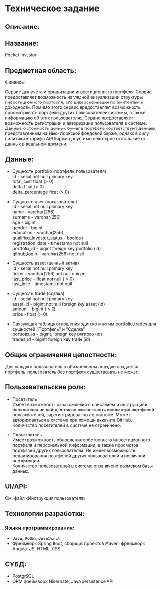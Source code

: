 # Техническое задание
## Описание:

## Название:
Pocket Investor

## Предметная область:
Финансы

Сервис для учета и организации инвестиционного портфеля. Сервис предоставляет возможность наглядной визуализации структуры инвестиционного портфеля, его диверсификации по эмитентам и доходности. Помимо этого сервис предоставляет возможность просматривать портфели других пользователей системы, а также информацию об этих пользователях. Сервис предоставляет возможность регистрации и авторизации пользователя в системе.
Данные о стоимости ценных бумаг в портфеле соответствуют данным, представленным на Нью-Йоркской фондовой бирже, однако в силу политики и тарифа API биржи допустимо некоторое отставание от данных в реальном времени.

## Данные:

- Сущность portfolio (портфель пользователя)<br>
id - serial not null primary key<br>
total_cost             float (> 0)<br>
delta                 float (> 0)<br>
delta_percentage       float (> 0)<br>

- Сущность user (пользователь)<br>
id - serial not null primary key<br>
name - varchar(256)<br>
surname - varchar(256)<br>
age - bigint<br>
gender - bigint<br>
education - varchar(256)<br>
qualified_investor_status - boolean<br>
registration_date - timestamp not null<br>
portfolio_id - bigint foreign key portfolio (id)<br>
github_login - varchar(256) not null<br>

- Сущность asset (ценный актив)<br>
id - serial not null  primary key<br>
ticker - varchar(256) not null unique<br>
last_price - float not null ( > 0)<br>
last_time - timestamp not null<br>

- Сущность trade (сделка)<br>
id - serial not null  primary key<br>
asset_id - bigint not null foreign key asset (id)<br>
amount - bigint ( > 0)<br>
price - float (> 0)<br>

- Связующая таблица отношения один ко многим portfolio_trades для сущностей “Портфель” и “Сделка”<br>
portfolio_id - bigint, foreign key portfolio (id)<br>
trades_id - bigint foreign key trade (id)<br>


## Общие ограничения целостности:
Для каждого пользователя в обязательном порядке создается портфель, пользователь без портфеля существовать не может.

## Пользовательские роли:

- Посетитель<br>
Имеет возможность ознакомления с описанием и инструкцией использования сайта, а также возможность просмотра портфелей пользователей, зарегистрированных в системе. Может авторизоваться в системе при помощи аккаунта GitHub.<br>
Количество посетителей в системе не ограничено.

- Пользователь<br>
Имеет возможность обновления собственного инвестиционного портфеля и персональной информации, а также просмотра портфелей других пользователей. Не имеет возможности редактирования портфелей других пользователей и их личной информации.<br> 
Количество пользователей в системе ограничено размером базы данных.

## UI/API:
См. файл «Инструкция пользователя»

## Технологии разработки:

### Языки программирования:
- Java, Kotlin, JavaScript
- Фреймворк Spring Boot, сборщик проектов Maven, фреймворк Angular JS, HTML, CSS

## СУБД:
- PostgrSQL
- ORM фреймворк Hibernate, Java persistence API